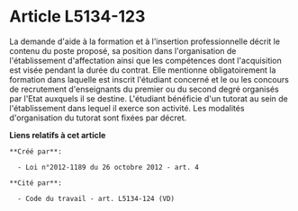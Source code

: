 # Article L5134-123

La demande d'aide à la formation et à l'insertion professionnelle décrit le contenu du poste proposé, sa position dans
l'organisation de l'établissement d'affectation ainsi que les compétences dont l'acquisition est visée pendant la durée du
contrat. Elle mentionne obligatoirement la formation dans laquelle est inscrit l'étudiant concerné et le ou les concours de
recrutement d'enseignants du premier ou du second degré organisés par l'Etat auxquels il se destine. L'étudiant bénéficie
d'un tutorat au sein de l'établissement dans lequel il exerce son activité. Les modalités d'organisation du tutorat sont
fixées par décret.

**Liens relatifs à cet article**

	**Créé par**:

	  - Loi n°2012-1189 du 26 octobre 2012 - art. 4

	**Cité par**:

	  - Code du travail - art. L5134-124 (VD)
